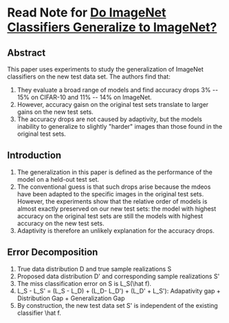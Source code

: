 # Read Note for [Do ImageNet Classifiers Generalize to ImageNet?](http://people.csail.mit.edu/ludwigs/papers/imagenet.pdf)

## Abstract
 This paper uses experiments to study the generalization of ImageNet classifiers on the new test data set. The authors find that:
 1. They evaluate a broad range of models and find accuracy drops 3% -- 15% on CIFAR-10 and 11% -- 14% on ImageNet.
 2. However, accuracy gaisn on the original test sets translate to larger gains on the new test sets. 
 3. The accuracy drops are not caused by adaptivity, but the models inability to generalize to slightly "harder" images than those found in the original test sets.
 
 ## Introduction 
 1. The generalization in this paper is defined as the performance of the model on a held-out test set.
 2. The conventional guess is that such drops arise because the mdeos have been adapted to the specific images in the original test sets.  However, the experiments show that the relative order of models is almost exactly preserved on our new test sets: the model with highest accuracy on the original test sets are still the models with highest accuracy on the new test sets.
 3. Adaptivity is therefore an unlikely explanation for the accuracy drops.
 
 ## Error Decomposition
 1. True data distribution D and true sample realizations S
 2. Proposed data distribution D' and corresponding sample realizations S'
 3. The miss classification error on S is L_S(\hat f).
 4. L_S - L_S' = (L_S - L_D) + (L_D- L_D') + (L_D' + L_S'): Adapativity gap + Distribution Gap + Generalization Gap
 5. By construction, the new test data set S' is independent of the existing classifier \hat f. 
 
 
